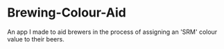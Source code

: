 # Brewing-Colour-Aid
An app I made to aid brewers in the process of assigning an 'SRM' colour value to their beers.
